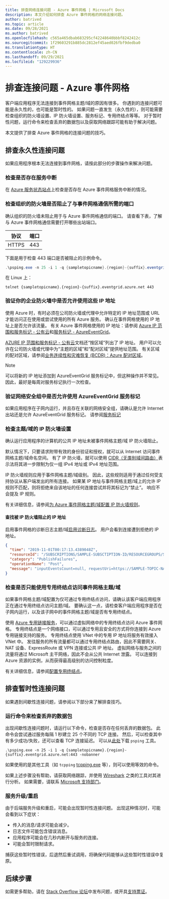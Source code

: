 ```yaml
---
title: 排查网络连接问题 - Azure 事件网格 | Microsoft Docs
description: 本文介绍如何排查 Azure 事件网格的网络连接问题。
author: batrived
ms.topic: article
ms.date: 09/28/2021
ms.author: batrived
ms.openlocfilehash: c565a465dbab683295cf42248640bbbf8242412c
ms.sourcegitcommit: 1f29603291b885dc2812ef45aed026fbf9dedba0
ms.translationtype: HT
ms.contentlocale: zh-CN
ms.lasthandoff: 09/29/2021
ms.locfileid: "129229936"
---
```

# <a name="troubleshoot-connectivity-issues---azure-event-grid"></a>排查连接问题 - Azure 事件网格

客户端应用程序无法连接到事件网格主题/域的原因有很多。 你遇到的连接问题可能是永久性的，也可能是暂时性的。 如果问题一直发生（永久性的），则可能需要检查组织的防火墙设置、IP 防火墙设置、服务标记、专用终结点等等。 对于暂时性问题，运行命令来检查丢弃的数据包以及获取网络跟踪可能有助于解决问题。

本文提供了排查 Azure 事件网格的连接问题的技巧。

## <a name="troubleshoot-permanent-connectivity-issues"></a>排查永久性连接问题

如果应用程序根本无法连接到事件网格，请按此部分的步骤操作来解决问题。

### <a name="check-if-theres-a-service-outage"></a>检查是否存在服务中断

在 [Azure 服务状态站点](https://azure.microsoft.com/status/)上检查是否存在 Azure 事件网格服务中断的情况。

### <a name="check-if-the-ports-required-to-communicate-with-event-grid-arent-blocked-by-organizations-firewall"></a>检查组织的防火墙是否阻止了与事件网格通信所需的端口

确认组织的防火墙未阻止用于与 Azure 事件网格通信的端口。 请查看下表，了解与 Azure 事件网格通信需要打开哪些出站端口。

| 协议 | 端口 |
| -------- | ----- |
| HTTPS    | 443   |

下面是用于检查 443 端口是否被阻止的示例命令。

```powershell
.\psping.exe -n 25 -i 1 -q {sampletopicname}.{region}-{suffix}.eventgrid.azure.net:443 -nobanner
```

在 Linux 上：

```shell
telnet {sampletopicname}.{region}-{suffix}.eventgrid.azure.net 443
```

### <a name="verify-that-ip-addresses-are-allowed-in-your-corporate-firewall"></a>验证你的企业防火墙中是否允许使用这些 IP 地址

使用 Azure 时，有时必须在公司防火墙或代理中允许特定的 IP 地址范围或 URL 才能访问正在使用或尝试使用的所有 Azure 服务。 确认在事件网格使用的 IP 地址上是否允许该流量。 有关 Azure 事件网格使用的 IP 地址：请参阅 [Azure IP 范围和服务标记 - 公有云](https://www.microsoft.com/download/details.aspx?id=56519)和[服务标记 - AzureEventGrid](network-security.md#service-tags)。

[AZURE IP 范围和服务标记 - 公有云](https://www.microsoft.com/download/details.aspx?id=56519)文档还“按区域”列出了 IP 地址。 用户可以允许在公司防火墙或代理中为“主题的区域”和“配对区域”提供地址范围。 有关区域的配对区域，请参阅[业务连续性和灾难恢复 (BCDR)：Azure 配对区域](../best-practices-availability-paired-regions.md)。 

> [!NOTE]
> 可以将新的 IP 地址添加到 AzureEventGrid 服务标记中，但这种操作并不常见。 因此，最好是每周对服务标记执行一次检查。

### <a name="verify-that-azureeventgrid-service-tag-is-allowed-in-your-network-security-groups"></a>验证网络安全组中是否允许使用 AzureEventGrid 服务标记

如果应用程序在子网内运行，并且存在关联的网络安全组，请确认是允许 Internet 出站还是允许 AzureEventGrid 服务标记。 请参阅[服务标记](../virtual-network/service-tags-overview.md)

### <a name="check-the-ip-firewall-settings-for-your-topicdomain"></a>检查主题/域的 IP 防火墙设置

确认运行应用程序的计算机的公共 IP 地址未被事件网格主题/域 IP 防火墙阻止。

默认情况下，只要请求附带有效的身份验证和授权，就可以从 Internet 访问事件网格主题/域命名空间。 有了 IP 防火墙，就可以使用 [CIDR（无类别域间路由）](https://en.wikipedia.org/wiki/Classless_Inter-Domain_Routing)表示法将其进一步限制为仅一组 IPv4 地址或 IPv4 地址范围。

IP 防火墙规则应用于事件网格主题/域级别。 因此，这些规则适用于通过任何受支持协议从客户端发出的所有连接。 如果某 IP 地址与事件网格主题/域上的允许 IP 规则不匹配，则将拒绝来自该地址的任何连接尝试并将其标记为“禁止”。 响应不会提及 IP 规则。

有关详细信息，请参阅[为 Azure 事件网格主题/域配置 IP 防火墙规则](configure-firewall.md)。

#### <a name="find-the-ip-addresses-blocked-by-ip-firewall"></a>查找被 IP 防火墙阻止的 IP 地址

启用事件网格的诊断日志主题/域[启用诊断日志](enable-diagnostic-logs-topic.md#enable-diagnostic-logs-for-a-custom-topic)。 用户会看到连接遭到拒绝的 IP 地址。

```json
{
  "time": "2019-11-01T00:17:13.4389048Z",
  "resourceId": "/SUBSCRIPTIONS/SAMPLE-SUBSCTIPTION-ID/RESOURCEGROUPS/SAMPLE-RESOURCEGROUP-NAME/PROVIDERS/MICROSOFT.EVENTGRID/TOPICS/SAMPLE-TOPIC-NAME",
  "category": "PublishFailures",
  "operationName": "Post",
  "message": "inputEventsCount=null, requestUri=https://SAMPLE-TOPIC-NAME.region-suffix.eventgrid.azure.net/api/events, publisherInfo=PublisherInfo(category=User, inputSchema=EventGridEvent, armResourceId=/SUBSCRIPTIONS/SAMPLE-SUBSCTIPTION-ID/RESOURCEGROUPS/SAMPLE-RESOURCEGROUP-NAME/PROVIDERS/MICROSOFT.EVENTGRID/TOPICS/SAMPLE-TOPIC-NAME), httpStatusCode=Forbidden, errorType=ClientIPRejected, errorMessage=Publishing to SAMPLE-TOPIC-NAME.{region}-{suffix}.EVENTGRID.AZURE.NET by client {clientIp} is rejected due to IpAddress filtering rules."
}
```

### <a name="check-if-the-eventgrid-topicdomain-can-be-accessed-using-only-a-private-endpoint"></a>检查是否只能使用专用终结点访问事件网格主题/域

如果事件网格主题/域配置为仅可通过专用终结点访问，请确认该客户端应用程序正在通过专用终结点访问主题/域。 要确认这一点，请检查客户端应用程序是否在子网内运行，以及该子网中的事件网格主题/域是否有专用终结点。

使用 [Azure 专用链接服务](../private-link/private-link-overview.md)，可以通过虚拟网络中的专用终结点访问 Azure 事件网格。 专用终结点是一个网络接口，可以通过专用且安全的方式将你连接到 Azure 专用链接支持的服务。 专用终结点使用 VNet 中的专用 IP 地址将服务有效接入 VNet 中。 发往服务的所有流量都可以通过专用终结点路由，因此不需要网关、NAT 设备、ExpressRoute 或 VPN 连接或公共 IP 地址。 虚拟网络与服务之间的流量将通过 Microsoft 主干网络，因此不会从公共 Internet 泄露。 可以连接到 Azure 资源的实例，从而获得最高级别的访问控制粒度。

有关详细信息，请参阅[配置专用终结点](configure-private-endpoints.md)。

## <a name="troubleshoot-transient-connectivity-issues"></a>排查暂时性连接问题

如果遇到间歇性连接问题，请参阅以下部分来了解排查技巧。

### <a name="run-the-command-to-check-dropped-packets"></a>运行命令来检查丢弃的数据包

出现间歇性连接问题时，请运行以下命令，检查是否存在任何丢弃的数据包。 此命令会尝试通过服务每隔 1 秒建立 25 个不同的 TCP 连接。 然后，可以检查其中有多少成功/失败，还可以查看 TCP 连接延迟。 可以从[此处](/sysinternals/downloads/psping)下载 `psping` 工具。

```shell
.\psping.exe -n 25 -i 1 -q {sampletopicname}.{region}-{suffix}.eventgrid.azure.net:443 -nobanner
```

如果使用的是其他工具（如 `tcpping` [tcpping.exe](https://www.elifulkerson.com/projects/tcping.php) 等），则可以使用等效的命令。

如果上述步骤没有帮助，请获取网络跟踪，并使用 [Wireshark](https://www.wireshark.org/) 之类的工具对其进行分析。 如果需要，请联系 [Microsoft 支持部门](https://support.microsoft.com/)。

### <a name="service-upgradesrestarts"></a>服务升级/重启

由于后端服务升级和重启，可能会出现暂时性连接问题。 出现这种情况时，可能会看到以下症状：

- 传入的消息/请求可能会减少。
- 日志文件可能包含错误消息。
- 应用程序可能会在几秒内断开与服务的连接。
- 可能会暂时限制请求。

捕获这些暂时性错误，后退然后重试调用，将确保代码能够从这些暂时性错误中复原。

## <a name="next-steps"></a>后续步骤

如需更多帮助，请在 [Stack Overflow 论坛](https://stackoverflow.com/questions/tagged/azure-eventgrid)中发布问题，或开具[支持票证](https://azure.microsoft.com/support/options/)。